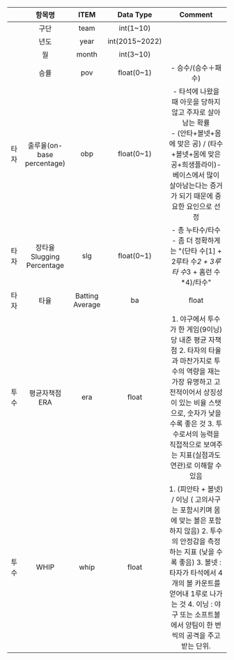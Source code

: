 ||항목명|ITEM|Data Type|Comment|
|:---:|:------:|:-------:|:--------------------:|:-------------------------------------------------------:|
||구단|team|int(1~10)||
||년도|year|int(2015~2022)||
||월|month|int(3~10)||
||승률|pov|float(0~1)|- 승수/(승수＋패수)|
|타자|출루율(on-base percentage)|obp|float(0~1)|- 타석에 나왔을 때 아웃을 당하지 않고 주자로 살아남는 확률 </br>  - (안타+볼넷+몸에 맞은 공) / (타수+볼넷+몸에 맞은 공+희생플라이)- 베이스에서 많이 살아남는다는 증거가 되기 때문에 중요한 요인으로 선정|
|타자|장타율 Slugging Percentage|slg|float(0~1)|- 총 누타수/타수 - 좀 더 정확하게는 "(단타 수[1] + 2루타 수*2 + 3루타 수*3 + 홈런 수*4)/타수"|
|타자|타율|Batting Average|ba|float|- 안타/타수- 득점과 직결되는 변수이므로 가장 중요한 요인이기에 선정|
|투수|평균자책점 ERA|era|float|1. 야구에서 투수가 한 게임(9이닝) 당 내준 평균 자책점 2. 타자의 타율과 마찬가지로 투수의 역량을 재는 가장 유명하고 고전적이어서 상징성이 있는 비율 스탯으로, 숫자가 낮을수록 좋은 것 3. 투수로서의 능력을 직접적으로 보여주는 지표(실점과도 연관)로 이해할 수 있음|
|투수|WHIP|whip|float|1. (피안타 + 볼넷) / 이닝 ( 고의사구는 포함시키며 몸에 맞는 볼은 포함하지 않음) 2. 투수의 안정감을 측정하는 지표 (낮을 수록 좋음) 3. 볼넷 : 타자가 타석에서 4개의 볼 카운트를 얻어내 1루로 나가는 것 4.   이닝 : 야구 또는 소프트볼에서 양팀이 한 번씩의 공격을 주고 받는 단위.|
